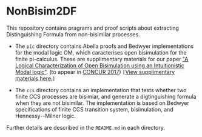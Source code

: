 # NonBisim2DF
This repository contains pragrams and proof scripts about extracting Distinguishing Formula from non-bisimilar processes.

* The `pic` directory contains Abella proofs and Bedwyer implementations for the modal logic OM, which caracterises open bisimulation for the finite pi-calculus. These are supplimentary materials for our paper ["A Logical Characterization of Open Bisimulation using an Intuitionistic Modal logic"](https://arxiv.org/abs/1701.05324). (to appear in [CONCUR 2017](https://www.concur2017.tu-berlin.de)) `[`[View supplimentary materials here.](https://github.com/kyagrd/NonBisim2DF/tree/master/pic)`]`

* The `ccs` directory contains an implementation that tests whether two finite CCS processes are bisimiar, and generate a digtinguishing formula when they are not bisimilar. The implementation is based on Bedwyer specifications of finite CCS transition system, bisimulation, and Hennessy--Milner logic.

Further details are described in the `README.md` in each directory.
